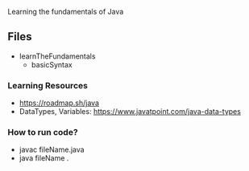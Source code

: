 Learning the fundamentals of Java

## Files

- learnTheFundamentals
  - basicSyntax

### Learning Resources

- https://roadmap.sh/java
- DataTypes, Variables: https://www.javatpoint.com/java-data-types

### How to run code?

- javac fileName.java
- java fileName
  .
